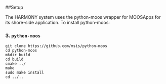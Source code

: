 ##Setup

The HARMONY system uses the python-moos wrapper for MOOSApps for its shore-side application. 
To install python-moos:

### 3. `python-moos`
```shell
git clone https://github.com/msis/python-moos
cd python-moos
mkdir build
cd build
cmake ../
make
sudo make install
cd ../..
```
